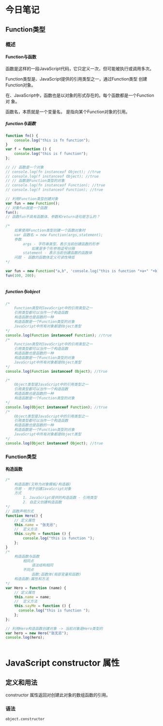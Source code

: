 # 今日笔记

## Function类型

### 概述

#### Function与函数

函数是这样的一段JavaScript代码，它只定义一次，但可能被执行或调用多次。

Function类型是、JavaScript提供的引用类型之一，通过Function类型 创建Function对象。

在、JavaScript中，函数也是以对象的形式存在的。每个函数都是一个Function对 象。

函数名，本质就是一个变量名， 是指向某个Function对象的引用。



##### function与函数

```js
function fn() {
    console.log("this is fn function");
}
var f = function () {
    console.log("this is f function");
};
  
// // 函数是一个对象
// console.log(fn instanceof Object); //true
// console.log(f instanceof Object); //true
// // 函数是Function类型的对象
// console.log(fn instanceof Function); //true
// console.log(f instanceof Function); //true
  
// 利用Function类型创建对象
var fun = new Function();
// 对象fun就是一个函数
fun();
// 函数fun不具有函数体、参数和return语句是怎么的？
  
/*
    如果使用Function类型创建一个函数对象时
    var 函数名 = new Function(args,statement);
    参数
        args - 字符串类型，表示当前创建函数的形参
            如果是多个形参用逗号分隔
        statement - 表示当前创建函数的函数体
    问题 - 函数的函数体定义可读性降低
*/
  
var fun = new Function("a,b", 'console.log("this is function "+a+" "+b)');
fun(100, 200);
  
```



##### function与object

```js
/*
    Function类型时JavaScript中的引用类型之一
    引用类型都可以当作一个构造函数
    构造函数也是函数的一种
    构造函数是一个Function类型的对象
    JavaScript中所有对象都是Object类型
*/
console.log(Function instanceof Function); //true
/*
    Function类型时JavaScript中的引用类型之一
    引用类型都可以当作一个构造函数
    构造函数也是函数的一种
    构造函数是一个Function类型的对象
    JavaScript中所有对象都是Object类型
*/
console.log(Function instanceof Object); //true

/*
    Object类型是JavaScript中的引用类型之一
    引用类型都可以当作一个构造函数
    构造函数也是函数的一种
    构造函数是一个Function类型的对象
*/
console.log(Object instanceof Function); //true
/*
    Object类型是JavaScript中的引用类型之一
    引用类型都可以当作一个构造函数
    构造函数也是函数的一种
    构造函数是一个Function类型的对象
    JavaScript中所有对象都是Object类型
*/
console.log(Object instanceof Object); //true
```



### Function类型

#### 构造函数

```js
/*
    构造函数(又称为对象模板/构造器)
    作用 - 用于创建JavaScript对象
    方式
        1. JavaScript提供的构造函数 - 引用类型
        2. 自定义创建构造函数
*/
// 函数声明方式
function Hero() {
    // 定义属性
    this.name = "张无忌";
    //  定义方法
    this.sayMe = function () {
        console.log("this is function ");
    };
}
/*
    构造函数与函数
        相同点
            语法结构相同
        不同点
            函数:函数体(局部变量和函数)
    构造函数:属性和方法
*/
var Hero = function (name) {
    // 定义属性
    this.name = name;
    //  定义方法
    this.sayMe = function () {
      console.log("this is function ");
    };
};
  
// 利用Hero构造函数创建对象 -> 当前对象是Hero类型的
var hero = new Hero("张无忌");
console.log(hero);
  
```





# JavaScript constructor 属性

## 定义和用法

constructor 属性返回对创建此对象的数组函数的引用。

### 语法

```
object.constructor
```